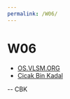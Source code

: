 ```yaml
---
permalink: /W06/
---
```


# W06

* [OS.VLSM.ORG](https://os.vlsm.org/)
* [Cicak Bin Kadal](../)

-- CBK

